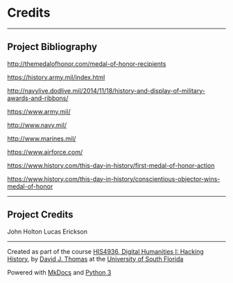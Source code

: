 # Credits

---

## Project Bibliography

http://themedalofhonor.com/medal-of-honor-recipients 
	
https://history.army.mil/index.html 
	
http://navylive.dodlive.mil/2014/11/18/history-and-display-of-military-awards-and-ribbons/ 
	
https://www.army.mil/ 

http://www.navy.mil/ 

http://www.marines.mil/ 
	
https://www.airforce.com/ 
	
https://www.history.com/this-day-in-history/first-medal-of-honor-action 
	
https://www.history.com/this-day-in-history/conscientious-objector-wins-medal-of-honor 
	

---

## Project Credits

John Holton
Lucas Erickson

---

Created as part of the course [HIS4936, Digital Humanities I: Hacking History](https://hacking-history.readthedocs.io), by [David J. Thomas](https://github.com/thePortus) at the [University of South Florida](https://www.usf.edu)

Powered with [MkDocs](https://mkdocs.org) and [Python 3](https://python.org)
